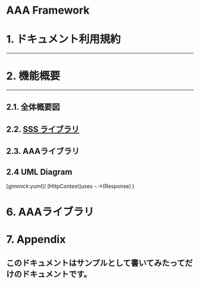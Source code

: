 # AAA Framework

# 1. ドキュメント利用規約
----

# 2. 機能概要
------
## 2.1. 全体概要図
## 2.2. [SSS ライブラリ](mdwiki.html#SSSlib.md)
## 2.3. AAAライブラリ
## 2.4 UML Diagram
[gimmick:yuml]( [HttpContext]uses -.->[Response] )

# 6. AAAライブラリ
# 7. Appendix

このドキュメントはサンプルとして書いてみたってだけのドキュメントです。
------
